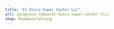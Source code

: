 ```yaml
---
title: "El Disco Super Center LLC"
url: /progreso-lakes/el-disco-super-center-llc/
shop: Raumausstattung
---
```

